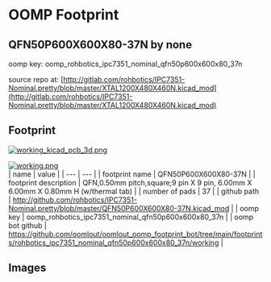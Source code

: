 # OOMP Footprint  
## QFN50P600X600X80-37N  by none  
  
oomp key: oomp_rohbotics_ipc7351_nominal_qfn50p600x600x80_37n  
  
source repo at: [http://gitlab.com/rohbotics/IPC7351-Nominal.pretty/blob/master/XTAL1200X480X460N.kicad_mod](http://gitlab.com/rohbotics/IPC7351-Nominal.pretty/blob/master/XTAL1200X480X460N.kicad_mod)  
## Footprint  
  
[![working_kicad_pcb_3d.png](working_kicad_pcb_3d_600.png)](working_kicad_pcb_3d.png)  
  
[![working.png](working_600.png)](working.png)  
| name | value | 
| --- | --- | 
| footprint name | QFN50P600X600X80-37N | 
| footprint description | QFN,0.50mm pitch,square;9 pin X 9 pin, 6.00mm X 6.00mm X 0.80mm H (w/thermal tab) | 
| number of pads | 37 | 
| github path | http://github.com/rohbotics/IPC7351-Nominal.pretty/blob/master/QFN50P600X600X80-37N.kicad_mod | 
| oomp key | oomp_rohbotics_ipc7351_nominal_qfn50p600x600x80_37n | 
| oomp bot github | https://github.com/oomlout/oomlout_oomp_footprint_bot/tree/main/footprints/rohbotics_ipc7351_nominal_qfn50p600x600x80_37n/working | 
## Images  
